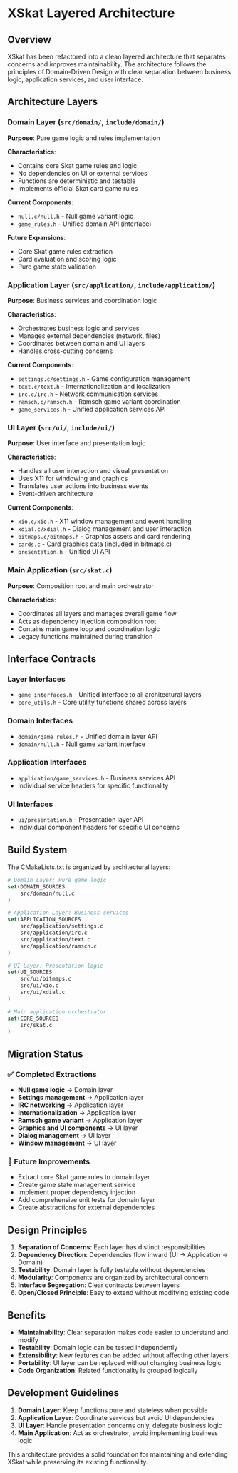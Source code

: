 # XSkat Layered Architecture

## Overview

XSkat has been refactored into a clean layered architecture that separates concerns and improves maintainability. The architecture follows the principles of Domain-Driven Design with clear separation between business logic, application services, and user interface.

## Architecture Layers

### Domain Layer (`src/domain/`, `include/domain/`)

**Purpose**: Pure game logic and rules implementation

**Characteristics**:
- Contains core Skat game rules and logic
- No dependencies on UI or external services  
- Functions are deterministic and testable
- Implements official Skat card game rules

**Current Components**:
- `null.c/null.h` - Null game variant logic
- `game_rules.h` - Unified domain API (interface)

**Future Expansions**:
- Core Skat game rules extraction
- Card evaluation and scoring logic
- Pure game state validation

### Application Layer (`src/application/`, `include/application/`)

**Purpose**: Business services and coordination logic

**Characteristics**:
- Orchestrates business logic and services
- Manages external dependencies (network, files)
- Coordinates between domain and UI layers
- Handles cross-cutting concerns

**Current Components**:
- `settings.c/settings.h` - Game configuration management
- `text.c/text.h` - Internationalization and localization
- `irc.c/irc.h` - Network communication services
- `ramsch.c/ramsch.h` - Ramsch game variant coordination
- `game_services.h` - Unified application services API

### UI Layer (`src/ui/`, `include/ui/`)

**Purpose**: User interface and presentation logic

**Characteristics**:
- Handles all user interaction and visual presentation
- Uses X11 for windowing and graphics
- Translates user actions into business events
- Event-driven architecture

**Current Components**:
- `xio.c/xio.h` - X11 window management and event handling
- `xdial.c/xdial.h` - Dialog management and user interaction
- `bitmaps.c/bitmaps.h` - Graphics assets and card rendering
- `cards.c` - Card graphics data (included in bitmaps.c)
- `presentation.h` - Unified UI API

### Main Application (`src/skat.c`)

**Purpose**: Composition root and main orchestrator

**Characteristics**:
- Coordinates all layers and manages overall game flow
- Acts as dependency injection composition root
- Contains main game loop and coordination logic
- Legacy functions maintained during transition

## Interface Contracts

### Layer Interfaces

- `game_interfaces.h` - Unified interface to all architectural layers
- `core_utils.h` - Core utility functions shared across layers

### Domain Interfaces

- `domain/game_rules.h` - Unified domain layer API
- `domain/null.h` - Null game variant interface

### Application Interfaces

- `application/game_services.h` - Business services API
- Individual service headers for specific functionality

### UI Interfaces

- `ui/presentation.h` - Presentation layer API
- Individual component headers for specific UI concerns

## Build System

The CMakeLists.txt is organized by architectural layers:

```cmake
# Domain Layer: Pure game logic
set(DOMAIN_SOURCES
    src/domain/null.c
)

# Application Layer: Business services
set(APPLICATION_SOURCES
    src/application/settings.c
    src/application/irc.c
    src/application/text.c
    src/application/ramsch.c
)

# UI Layer: Presentation logic
set(UI_SOURCES
    src/ui/bitmaps.c
    src/ui/xio.c
    src/ui/xdial.c
)

# Main application orchestrator
set(CORE_SOURCES
    src/skat.c
)
```

## Migration Status

### ✅ Completed Extractions

- **Null game logic** → Domain layer
- **Settings management** → Application layer
- **IRC networking** → Application layer
- **Internationalization** → Application layer
- **Ramsch game variant** → Application layer
- **Graphics and UI components** → UI layer
- **Dialog management** → UI layer
- **Window management** → UI layer

### 🔄 Future Improvements

- Extract core Skat game rules to domain layer
- Create game state management service
- Implement proper dependency injection
- Add comprehensive unit tests for domain layer
- Create abstractions for external dependencies

## Design Principles

1. **Separation of Concerns**: Each layer has distinct responsibilities
2. **Dependency Direction**: Dependencies flow inward (UI → Application → Domain)
3. **Testability**: Domain layer is fully testable without dependencies
4. **Modularity**: Components are organized by architectural concern
5. **Interface Segregation**: Clear contracts between layers
6. **Open/Closed Principle**: Easy to extend without modifying existing code

## Benefits

- **Maintainability**: Clear separation makes code easier to understand and modify
- **Testability**: Domain logic can be tested independently
- **Extensibility**: New features can be added without affecting other layers
- **Portability**: UI layer can be replaced without changing business logic
- **Code Organization**: Related functionality is grouped logically

## Development Guidelines

1. **Domain Layer**: Keep functions pure and stateless when possible
2. **Application Layer**: Coordinate services but avoid UI dependencies
3. **UI Layer**: Handle presentation concerns only, delegate business logic
4. **Main Application**: Act as orchestrator, avoid implementing business logic

This architecture provides a solid foundation for maintaining and extending XSkat while preserving its existing functionality.